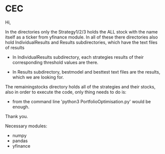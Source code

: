 # CEC

Hi, 

In the directories only the Strategy1/2/3 holds the ALL stock with the name itself as a ticker from yfinance module. In all of these there directories also hold 
IndividualResults and Results subdirectories, which have the text files of results

* In IndividualResults subdirectory, each strategies results of their corresponding threshold values are there. 

* In Results subdirectory, bestmodel and besttest text files are the results, which we are looking for.

The remainingstocks directory holds all of the strategies and their stocks, also in order to execute the code, only thing needs to do is:
- from the command line 'python3 PortfolioOptimisation.py' would be enough.

Thank you.


Necessary modules:
- numpy
- pandas
- yfinance


